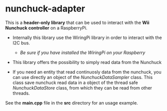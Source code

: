 # nunchuck-adapter

 This is a __header-only library__ that can be used to interact with the __Wii Nunchuck controller__ on a RaspberryPi.

* Internally this library use the WiringPi library in order to interact with the I2C bus. 

    * _Be sure if you have installed the WiringPi on your Raspberry_

* This library offers the possibility to simply read data from the Nunchuck

* If you need an entity that read continuosly data from the nunchuck, 
you can use directly an object of the _NunchuckDataSampler_ class. 
This class save nunchuck read data in a object of the thread safe _NunchuckDataStore_ class, 
from which they can be read from other threads.  

See the __main.cpp__ file in the __src__ directory for an usage example.